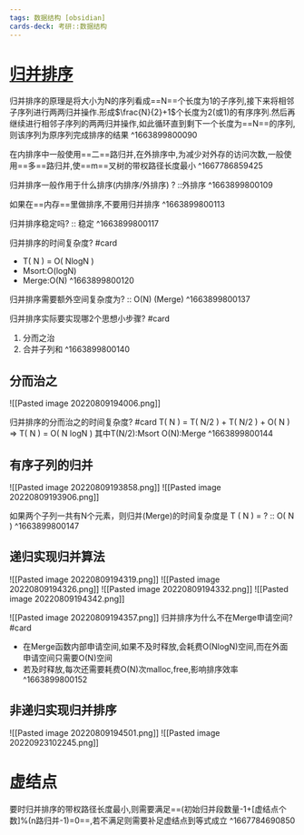 ```yaml
---
tags: 数据结构 [obsidian]
cards-deck: 考研::数据结构
---
```


# [归并排序](zotero://select/library/items/JBWWEBXJ)

归并排序的原理是将大小为N的序列看成==N==个长度为1的子序列,接下来将相邻子序列进行两两归并操作.形成$\frac{N}{2}+1$个长度为2(或1)的有序序列.然后再继续进行相邻子序列的两两归并操作,如此循环直到剩下一个长度为==N==的序列,则该序列为原序列完成排序的结果
^1663899800090

在内排序中一般使用==二==路归并,在外排序中,为减少对外存的访问次数,一般使用==多==路归并,使==m==叉树的带权路径长度最小
^1667786859425


归并排序一般作用于什么排序(内排序/外排序) ? ::外排序 ^1663899800109

如果在==内存==里做排序,不要用归并排序
^1663899800113

归并排序稳定吗? :: 稳定 ^1663899800117

归并排序的时间复杂度? #card 
- T( N ) = O( NlogN ) 
- Msort:O(logN)
- Merge:O(N)
^1663899800120

归并排序需要额外空间复杂度为? :: O(N) (Merge) ^1663899800137

归并排序实际要实现哪2个思想小步骤? #card 
1. 分而之治
2. 合并子列和
^1663899800140
## 分而治之
![[Pasted image 20220809194006.png]]

归并排序的分而治之的时间复杂度? #card 
T( N ) = T( N/2 ) + T( N/2 ) + O( N ) 
=> T( N ) = O( N logN )
其中T(N/2):Msort  O(N):Merge
^1663899800144


## 有序子列的归并
![[Pasted image 20220809193858.png]]
![[Pasted image 20220809193906.png]]

如果两个子列一共有N个元素，则归并(Merge)的时间复杂度是 T ( N ) = ? :: O( N ) ^1663899800147


## 递归实现归并算法
![[Pasted image 20220809194319.png]]
![[Pasted image 20220809194326.png]]
![[Pasted image 20220809194332.png]]
![[Pasted image 20220809194342.png]]



![[Pasted image 20220809194357.png]]
归并排序为什么不在Merge申请空间? #card 
- 在Merge函数内部申请空间,如果不及时释放,会耗费O(NlogN)空间,而在外面申请空间只需要O(N)空间
- 若及时释放,每次还需要耗费O(N)次malloc,free,影响排序效率
^1663899800152

## 非递归实现归并排序
![[Pasted image 20220809194501.png]]
![[Pasted image 20220923102245.png]]

# 虚结点

要时归并排序的带权路径长度最小,则需要满足==(初始归并段数量-1+[虚结点个数]%(n路归并-1)=0==,若不满足则需要补足虚结点到等式成立
^1667784690850
